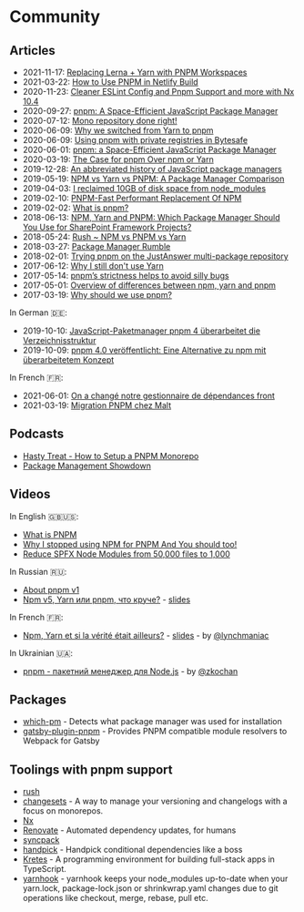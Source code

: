 # Community

## Articles

- 2021-11-17: [Replacing Lerna + Yarn with PNPM Workspaces](https://www.raulmelo.dev/blog/replacing-lerna-and-yarn-with-pnpm-workspaces)
- 2021-03-22: [How to Use PNPM in Netlify Build](https://www.seancdavis.com/blog/use-pnpm-with-netlify/)
- 2020-11-23: [Cleaner ESLint Config and Pnpm Support and more with Nx 10.4](https://blog.nrwl.io/cleaner-eslint-config-and-pnpm-compatibility-with-nx-10-4-3f6faa3cdd19)
- 2020-09-27: [pnpm: A Space-Efficient JavaScript Package Manager](https://medium.com/javascript-in-plain-english/what-is-pnpm-a-space-efficient-javascript-package-manager-2876b623b81d)
- 2020-07-12: [Mono repository done right!](https://blog.ghaiklor.com/2020/07/12/mono-repository-done-right/comment-page-1/)
- 2020-06-09: [Why we switched from Yarn to pnpm ](https://www.takeshape.io/articles/why-we-switched-from-yarn-to-pnpm/)
- 2020-06-09: [Using pnpm with private registries in Bytesafe](https://bytesafe.dev/posts/pnpm-package-manager/)
- 2020-06-01: [pnpm: a Space-Efficient JavaScript Package Manager](https://www.infoq.com/news/2020/06/pnpm-javascript-package-manager/?utm_campaign=infoq_content&utm_source=twitter&utm_medium=feed&utm_term=Web-Development)
- 2020-03-19: [The Case for pnpm Over npm or Yarn](https://medium.com/better-programming/the-case-for-pnpm-over-npm-or-yarn-2b221607119)
- 2019-12-28: [An abbreviated history of JavaScript package managers](https://medium.com/@MattGoldwater/an-abbreviated-history-of-javascript-package-managers-f9797be7cf0e)
- 2019-05-19: [NPM vs Yarn vs PNPM: A Package Manager Comparison](https://smddzcy.com/posts/2019-05-19/npm-vs-yarn-vs-pnpm-package-manager-comparison)
- 2019-04-03: [I reclaimed 10GB of disk space from node_modules](https://dev.to/irreverentmike/i-reclaimed-10gb-of-disk-space-from-node-modules-oal)
- 2019-02-10: [PNPM-Fast Performant Replacement Of NPM](https://www.zeptobook.com/pnpm-fast-performant-replacement-of-npm/)
- 2019-02-02: [What is pnpm?](https://flaviocopes.com/pnpm/)
- 2018-06-13: [NPM, Yarn and PNPM: Which Package Manager Should You Use for SharePoint Framework Projects?](http://www.andrewconnell.com/blog/npm-yarn-pnpm-which-package-manager-should-you-use-for-sharepoint-framework-projects)
- 2018-05-24: [Rush ~ NPM vs PNPM vs Yarn](https://rushjs.io/pages/maintainer/package_managers/)
- 2018-03-27: [Package Manager Rumble](https://www.telerik.com/blogs/package-manager-rumble)
- 2018-02-01: [Trying pnpm on the JustAnswer multi-package repository](https://www.justanswer.com/blog/engineering/pnpm-on-justanswer-multi-package-repository)
- 2017-06-12: [Why I still don't use Yarn](https://intoli.com/blog/node-package-manager-benchmarks/)
- 2017-05-14: [pnpm’s strictness helps to avoid silly bugs](https://www.kochan.io/nodejs/pnpms-strictness-helps-to-avoid-silly-bugs.html)
- 2017-05-01: [Overview of differences between npm, yarn and pnpm](https://hackernoon.com/understanding-differences-between-npm-yarn-and-pnpm-31bb6b0c87b3)
- 2017-03-19: [Why should we use pnpm?](https://www.kochan.io/nodejs/why-should-we-use-pnpm.html)

In German :de::
- 2019-10-10: [JavaScript-Paketmanager pnpm 4 überarbeitet die Verzeichnisstruktur](https://www.heise.de/developer/meldung/JavaScript-Paketmanager-pnpm-4-ueberarbeitet-die-Verzeichnisstruktur-4550827.html)
- 2019-10-09: [pnpm 4.0 veröffentlicht: Eine Alternative zu npm mit überarbeitetem Konzept](https://entwickler.de/online/javascript/pnpm-4-0-package-manager-579910357.html)

In French :fr::
- 2021-06-01: [On a changé notre gestionnaire de dépendances front](https://blog.yousign.io/posts/on-a-change-notre-gestionnaire-de-dependances-front?utm_source=twitter&utm_medium=social&utm_campaign=blogep)
- 2021-03-19: [Migration PNPM chez Malt](https://medium.com/nerds-malt/migration-pnpm-chez-malt-4464e5e8069c)

## Podcasts

* [Hasty Treat - How to Setup a PNPM Monorepo](https://syntax.fm/show/401/hasty-treat-how-to-setup-a-pnpm-monorepo)
* [Package Management Showdown](https://anchor.fm/opensourcedeveloperpod/episodes/Package-Management-Showdown-e4fnss)

## Videos

In English :uk::us::

- [What is PNPM](https://t.co/eYzVYjyPSl?amp=1)
- [Why I stopped using NPM for PNPM And You should too!](https://youtu.be/7L7nBtaGAlM)
- [Reduce SPFX Node Modules from 50,000 files to 1,000](https://www.spjeff.com/2019/08/20/video-reduce-spfx-node-modules-from-50000-files-to-1000/)

In Russian :ru::

- [About pnpm v1](https://www.youtube.com/watch?v=rMb4OHL9tWI&feature=youtu.be&t=2m52s)
- [Npm v5, Yarn или pnpm, что круче?](https://youtu.be/TIeMLwH9SEU) - [slides](http://piterjs.org/events/16/Mike_Bashurov.pdf?utm_source=twitter.com&utm_medium=social&utm_campaign=vystupaet-maykl-bashurov--npm-v5--yarn)

In French :fr::

- [Npm, Yarn et si la vérité était ailleurs?](https://youtu.be/0hq38OWt0EM) - [slides](https://speakerdeck.com/vincent_piard/npm-yarn-et-si-la-verite-etait-ailleurs) - by [@lynchmaniac](https://github.com/lynchmaniac)

In Ukrainian 🇺🇦:

- [pnpm - пакетний менеджер для Node.js](http://bit.ly/pnpm-pr-ukr-1) - by [@zkochan](https://github.com/zkochan)

## Packages

* [which-pm](https://github.com/zkochan/which-pm) - Detects what package manager was used for installation
* [gatsby-plugin-pnpm](https://github.com/Js-Brecht/gatsby-plugin-pnpm) - Provides PNPM compatible module resolvers to Webpack for Gatsby

## Toolings with pnpm support

* [rush](https://rushjs.io/)
* [changesets](https://github.com/atlassian/changesets) - A way to manage your versioning and changelogs with a focus on monorepos.
* [Nx](https://nx.dev/)
* [Renovate](https://renovateapp.com/) - Automated dependency updates, for humans
* [syncpack](https://github.com/JamieMason/syncpack)
* [handpick](https://github.com/redaxmedia/handpick) - Handpick conditional dependencies like a boss
* [Kretes](https://kretes.dev/) - A programming environment for building full-stack apps in TypeScript.
* [yarnhook](https://github.com/frontsideair/yarnhook) - yarnhook keeps your node_modules up-to-date when your yarn.lock, package-lock.json or shrinkwrap.yaml changes due to git operations like checkout, merge, rebase, pull etc.
